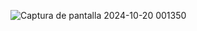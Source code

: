 ![Captura de pantalla 2024-10-20 001350](https://github.com/user-attachments/assets/60ba504c-d40d-4844-890d-fcaaf58bc76a)
